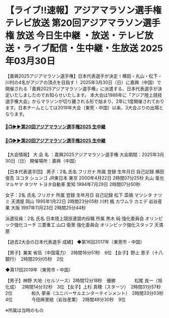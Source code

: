 # 【ライブ!!速報】アジアマラソン選手権 テレビ放送 第20回アジアマラソン選手権 放送 今日生中継 ・放送・テレビ放送・ライブ配信・生中継・生放送 2025年03月30日

【嘉興2025アジアマラソン選手権】日本代表選手が決定！横田・丸山・松下・川村の4名がアジアの頂点を目指す！
2025年3月30日（日）に嘉興（中国）で開催される「嘉興2025アジアマラソン選手権」に派遣する、日本代表選手が決定いたしましたのでお知らせいたします。
本大会は1988年に「アジア陸上競技選手権大会」からマラソンが切り離される形で始まり、2年に1度開催されております。日本チームとしては2019年大会（東莞・中国）以来、3大会ぶりの出場となります。

#### [🔴📺▶▶第20回アジアマラソン選手権2025 生中継](https://jsports-hq.com/mar02/?asian_mar)

#### [🔴📺▶▶第20回アジアマラソン選手権2025 生中継](https://jsports-hq.com/mar02/?asian_mar)

【大会情報】
大 会 名 ：嘉興2025アジアマラソン選手権
大会期間：2025年3月30日（日）
開催場所：嘉興（中国）


【日本代表選手団】
男子：2名
氏名	フリガナ	所属	登録	生年月日	自己記録
横田 俊吾	ヨコタ シュンゴ	JR東日本	東京	2000年4月22日	2時間07分25秒
丸山 竜也	マルヤマ タツヤ	トヨタ自動車	愛知	1994年7月29日	2時間07分50秒

女子：2名
氏名	フリガナ	所属	登録	生年月日	自己記録
松下 菜摘	マツシタ ナツミ	天満屋	岡山	1995年1月22日	2時間23分05秒
川村 楓	カワムラ カエデ	岩谷産業	大阪	1997年11月23日	2時間25分44秒

派遣役員：2名
氏名	日本陸上競技連盟内役職	所属
黒木 純	強化委員会 オリンピック強化コーチ	三菱重工
山口 衛里	強化委員会 オリンピック強化スタッフ	天満屋

【過去2大会の日本代表選手 成績】
◆第16回2017年（東莞市・中国）

【男子】兼実 省伍（中国電力）　2時間16分51秒　6位
【女子】野上 恵子（十八銀行）　2時間29分05秒　2位

◆第17回2019年（東莞市・中国）

【男子】神野 大地（セルソース）2時間12分18秒　優勝
　　　　松尾 良一（旭化成）　 2時間14分32秒　3位
【女子】上杉 真穂（スターツ）　2時間31分57秒　2位
　　　　和久 夢来（ユニバーサルエンターテインメント）　2時間33分03秒　4位
　　　　今田麻里絵（岩谷産業）　2時間48分30秒　9位

※所属は当時のもの
